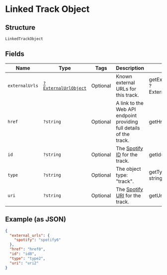 
# Linked Track Object

## Structure

`LinkedTrackObject`

## Fields

| Name | Type | Tags | Description | Getter | Setter |
|  --- | --- | --- | --- | --- | --- |
| `externalUrls` | [`?ExternalUrlObject`](../../doc/models/external-url-object.md) | Optional | Known external URLs for this track. | getExternalUrls(): ?ExternalUrlObject | setExternalUrls(?ExternalUrlObject externalUrls): void |
| `href` | `?string` | Optional | A link to the Web API endpoint providing full details of the track. | getHref(): ?string | setHref(?string href): void |
| `id` | `?string` | Optional | The [Spotify ID](/documentation/web-api/concepts/spotify-uris-ids) for the track. | getId(): ?string | setId(?string id): void |
| `type` | `?string` | Optional | The object type: "track". | getType(): ?string | setType(?string type): void |
| `uri` | `?string` | Optional | The [Spotify URI](/documentation/web-api/concepts/spotify-uris-ids) for the track. | getUri(): ?string | setUri(?string uri): void |

## Example (as JSON)

```json
{
  "external_urls": {
    "spotify": "spotify6"
  },
  "href": "href0",
  "id": "id8",
  "type": "type2",
  "uri": "uri2"
}
```

